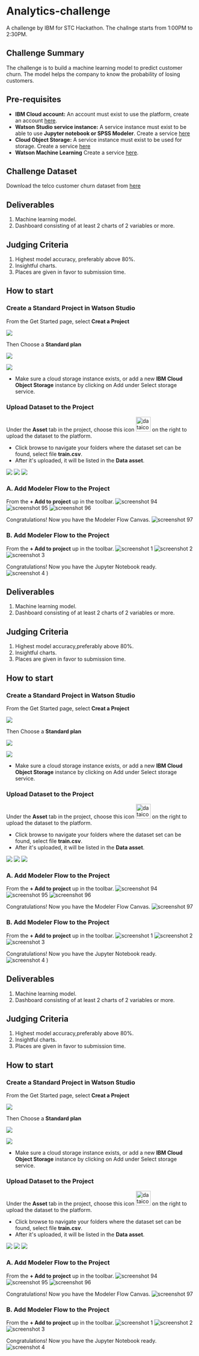 # Analytics-challenge
A challenge by IBM for STC Hackathon. The challnge starts from 1:00PM to 2:30PM.

## Challenge Summary
The challenge is to build a machine learning model to predict customer churn. The model helps the company to know the probability of losing customers.

## Pre-requisites
* **IBM Cloud account:**  An account must exist to use the platform, create an account [here](https://ibm.biz/Bd2DjV).
* **Watson Studio service instance:** A service instance must exist to be able to use **Jupyter notebook or SPSS Modeler**.
Create a service [here](https://console.bluemix.net/catalog/services/watson-studio)
* **Cloud Object Storage:** A service instance must exist to be used for storage.
Create a service [here](https://console.bluemix.net/catalog/services/cloud-object-storage)
* **Watson Machine Learning** Create a service [here](https://console.bluemix.net/catalog/services/machine-learning).


## Challenge Dataset
Download the telco customer churn dataset from [here](https://github.com/Meaad96s/analytics-challenge/blob/master/Telco-Customer-Churn.csv)


## Deliverables
1. Machine learning model.
2. Dashboard consisting of at least 2 charts of 2 variables or more.

## Judging Criteria
1. Highest model accuracy, preferably above 80%.
2. Insightful charts.
3. Places are given in favor to submission time.

## How to start

### Create a Standard Project in Watson Studio
From the Get Started page, select **Creat a Project**

![](https://user-images.githubusercontent.com/20974667/48708691-4a9b6880-ec14-11e8-8936-64d0ec4f6b8b.png)

Then Choose a **Standard plan**

![](https://user-images.githubusercontent.com/20974667/48708692-4a9b6880-ec14-11e8-88a6-928cc5646f13.png)

![](https://user-images.githubusercontent.com/45757604/49737461-01cc5200-fc9e-11e8-8c48-febd0e8080ec.png)
* Make sure a cloud storage instance exists, or add a new **IBM Cloud Object Storage** instance by clicking on Add under Select storage service.

### Upload Dataset to the Project

Under the **Asset** tab in the project, choose this icon <img width="39" alt="dataicon" src="https://user-images.githubusercontent.com/20974667/47075498-5b1b8600-d205-11e8-957c-10fa11498354.PNG"> on the right to upload the dataset to the platform.
* Click browse to navigate your folders where the dataset set can be found, select file **train.csv**.
* After it's uploaded, it will be listed in the **Data asset**.

![](https://user-images.githubusercontent.com/45757604/49737597-566fcd00-fc9e-11e8-891f-62684bb66f5d.png)
![](https://user-images.githubusercontent.com/45757604/49737598-57086380-fc9e-11e8-9e11-76158cfdf895.png)
![](https://user-images.githubusercontent.com/45757604/49737599-57086380-fc9e-11e8-93bd-a009f98d653d.png)


### A. Add Modeler Flow to the Project
From the **+ Add to project** up in the toolbar.
![screenshot 94](https://user-images.githubusercontent.com/45757604/49737601-57a0fa00-fc9e-11e8-83f0-d3a1bc914850.png)
![screenshot 95](https://user-images.githubusercontent.com/45757604/49737604-58399080-fc9e-11e8-9266-e624b4f15626.png)
![screenshot 96](https://user-images.githubusercontent.com/45757604/49737608-58399080-fc9e-11e8-9d2c-0de796fff8a9.png)

Congratulations! Now you have the Modeler Flow Canvas.
![screenshot 97](https://user-images.githubusercontent.com/45757604/49737609-58d22700-fc9e-11e8-8739-fdb47bcf1049.png)



### B. Add Modeler Flow to the Project
From the **+ Add to project** up in the toolbar.
![screenshot 1](https://user-images.githubusercontent.com/45757604/49797643-1fa6bf00-fd51-11e8-851f-d1472fd23229.PNG)
![screenshot 2](https://user-images.githubusercontent.com/45757604/49797660-2a615400-fd51-11e8-9481-20bc30d93fc2.PNG)
![screenshot 3](https://user-images.githubusercontent.com/45757604/49797662-2cc3ae00-fd51-11e8-996f-e1948199a40e.PNG)

Congratulations! Now you have the Jupyter Notebook ready.
![screenshot 4](https://user-images.githubusercontent.com/45757604/49797666-2f260800-fd51-11e8-818b-84b434321fc4.PNG)
)

## Deliverables
1. Machine learning model.
2. Dashboard consisting of at least 2 charts of 2 variables or more.

## Judging Criteria
1. Highest model accuracy,preferably above 80%.
2. Insightful charts.
3. Places are given in favor to submission time.

## How to start

### Create a Standard Project in Watson Studio
From the Get Started page, select **Creat a Project**

![](https://user-images.githubusercontent.com/20974667/48708691-4a9b6880-ec14-11e8-8936-64d0ec4f6b8b.png)

Then Choose a **Standard plan**

![](https://user-images.githubusercontent.com/20974667/48708692-4a9b6880-ec14-11e8-88a6-928cc5646f13.png)

![](https://user-images.githubusercontent.com/45757604/49737461-01cc5200-fc9e-11e8-8c48-febd0e8080ec.png)
* Make sure a cloud storage instance exists, or add a new **IBM Cloud Object Storage** instance by clicking on Add under Select storage service.

### Upload Dataset to the Project

Under the **Asset** tab in the project, choose this icon <img width="39" alt="dataicon" src="https://user-images.githubusercontent.com/20974667/47075498-5b1b8600-d205-11e8-957c-10fa11498354.PNG"> on the right to upload the dataset to the platform.
* Click browse to navigate your folders where the dataset set can be found, select file **train.csv**.
* After it's uploaded, it will be listed in the **Data asset**.

![](https://user-images.githubusercontent.com/45757604/49737597-566fcd00-fc9e-11e8-891f-62684bb66f5d.png)
![](https://user-images.githubusercontent.com/45757604/49737598-57086380-fc9e-11e8-9e11-76158cfdf895.png)
![](https://user-images.githubusercontent.com/45757604/49737599-57086380-fc9e-11e8-93bd-a009f98d653d.png)


### A. Add Modeler Flow to the Project
From the **+ Add to project** up in the toolbar.
![screenshot 94](https://user-images.githubusercontent.com/45757604/49737601-57a0fa00-fc9e-11e8-83f0-d3a1bc914850.png)
![screenshot 95](https://user-images.githubusercontent.com/45757604/49737604-58399080-fc9e-11e8-9266-e624b4f15626.png)
![screenshot 96](https://user-images.githubusercontent.com/45757604/49737608-58399080-fc9e-11e8-9d2c-0de796fff8a9.png)

Congratulations! Now you have the Modeler Flow Canvas.
![screenshot 97](https://user-images.githubusercontent.com/45757604/49737609-58d22700-fc9e-11e8-8739-fdb47bcf1049.png)



### B. Add Modeler Flow to the Project
From the **+ Add to project** up in the toolbar.
![screenshot 1](https://user-images.githubusercontent.com/45757604/49797643-1fa6bf00-fd51-11e8-851f-d1472fd23229.PNG)
![screenshot 2](https://user-images.githubusercontent.com/45757604/49797660-2a615400-fd51-11e8-9481-20bc30d93fc2.PNG)
![screenshot 3](https://user-images.githubusercontent.com/45757604/49797662-2cc3ae00-fd51-11e8-996f-e1948199a40e.PNG)

Congratulations! Now you have the Jupyter Notebook ready.
![screenshot 4](https://user-images.githubusercontent.com/45757604/49797666-2f260800-fd51-11e8-818b-84b434321fc4.PNG)
)

## Deliverables
1. Machine learning model.
2. Dashboard consisting of at least 2 charts of 2 variables or more.

## Judging Criteria
1. Highest model accuracy,preferably above 80%.
2. Insightful charts.
3. Places are given in favor to submission time.

## How to start

### Create a Standard Project in Watson Studio
From the Get Started page, select **Creat a Project**

![](https://user-images.githubusercontent.com/20974667/48708691-4a9b6880-ec14-11e8-8936-64d0ec4f6b8b.png)

Then Choose a **Standard plan**

![](https://user-images.githubusercontent.com/20974667/48708692-4a9b6880-ec14-11e8-88a6-928cc5646f13.png)

![](https://user-images.githubusercontent.com/45757604/49737461-01cc5200-fc9e-11e8-8c48-febd0e8080ec.png)
* Make sure a cloud storage instance exists, or add a new **IBM Cloud Object Storage** instance by clicking on Add under Select storage service.

### Upload Dataset to the Project

Under the **Asset** tab in the project, choose this icon <img width="39" alt="dataicon" src="https://user-images.githubusercontent.com/20974667/47075498-5b1b8600-d205-11e8-957c-10fa11498354.PNG"> on the right to upload the dataset to the platform.
* Click browse to navigate your folders where the dataset set can be found, select file **train.csv**.
* After it's uploaded, it will be listed in the **Data asset**.

![](https://user-images.githubusercontent.com/45757604/49737597-566fcd00-fc9e-11e8-891f-62684bb66f5d.png)
![](https://user-images.githubusercontent.com/45757604/49737598-57086380-fc9e-11e8-9e11-76158cfdf895.png)
![](https://user-images.githubusercontent.com/45757604/49737599-57086380-fc9e-11e8-93bd-a009f98d653d.png)


### A. Add Modeler Flow to the Project
From the **+ Add to project** up in the toolbar.
![screenshot 94](https://user-images.githubusercontent.com/45757604/49737601-57a0fa00-fc9e-11e8-83f0-d3a1bc914850.png)
![screenshot 95](https://user-images.githubusercontent.com/45757604/49737604-58399080-fc9e-11e8-9266-e624b4f15626.png)
![screenshot 96](https://user-images.githubusercontent.com/45757604/49737608-58399080-fc9e-11e8-9d2c-0de796fff8a9.png)

Congratulations! Now you have the Modeler Flow Canvas.
![screenshot 97](https://user-images.githubusercontent.com/45757604/49737609-58d22700-fc9e-11e8-8739-fdb47bcf1049.png)



### B. Add Modeler Flow to the Project
From the **+ Add to project** up in the toolbar.
![screenshot 1](https://user-images.githubusercontent.com/45757604/49797643-1fa6bf00-fd51-11e8-851f-d1472fd23229.PNG)
![screenshot 2](https://user-images.githubusercontent.com/45757604/49797660-2a615400-fd51-11e8-9481-20bc30d93fc2.PNG)
![screenshot 3](https://user-images.githubusercontent.com/45757604/49797662-2cc3ae00-fd51-11e8-996f-e1948199a40e.PNG)

Congratulations! Now you have the Jupyter Notebook ready.
![screenshot 4](https://user-images.githubusercontent.com/45757604/49797666-2f260800-fd51-11e8-818b-84b434321fc4.PNG)
